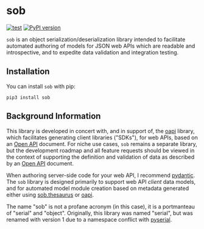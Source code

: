 # sob

[![test](https://github.com/enorganic/sob/actions/workflows/test.yml/badge.svg?branch=main)](https://github.com/enorganic/sob/actions/workflows/test.yml)
[![PyPI version](https://badge.fury.io/py/sob.svg?icon=si%3Apython)](https://badge.fury.io/py/sob)

`sob` is an object serialization/deserialization library intended to facilitate
automated authoring of models for JSON web APIs which are readable and
introspective, and to expedite data validation and integration testing.

## Installation

You can install `sob` with pip:

```shell
pip3 install sob
```

## Background Information

This library is developed in concert with, and in support of, the
[oapi](https://enorganic.github.io/oapi/) library, which facilitates
generating client libraries ("SDKs"), for web APIs, based on an
[Open API](https://www.openapis.org/) document. For niche use cases,
`sob` remains a separate library, but the development roadmap and all feature
requests should be viewed in the context of supporting the definition and
validation of data as described by an [Open API](https://www.openapis.org/)
document.

When authoring server-side code for your web API, I recommend
[pydantic](https://docs.pydantic.dev/latest/). The `sob` library is designed
primarily to support web API *client* data models, and for automated model
module creation based on metadata generated either using
[sob.thesaurus](https://sob.enorganic.org/api/thesaurus) or
[oapi](https://oapi.enorganic.org/).

The name "sob" is not a profane acronym (in this case), it is a portmanteau
of "serial" and "object". Originally, this library was named "serial",
but was renamed with version 1 due to a namespace conflict with
[pyserial](https://pyserial.readthedocs.io/en/latest/).
